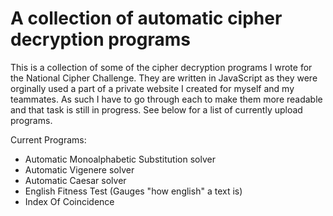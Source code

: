 # A collection of automatic cipher decryption programs

This is a collection of some of the cipher decryption programs I wrote for the National Cipher Challenge. They are written in JavaScript as they were orginally used a part of a private website I created for myself and my teammates. As such I have to go through each to make them more readable and that task is still in progress. See below for a list of currently upload programs.

Current Programs:
 - Automatic Monoalphabetic Substitution solver
 - Automatic Vigenere solver
 - Automatic Caesar solver
 - English Fitness Test (Gauges "how english" a text is)
 - Index Of Coincidence
